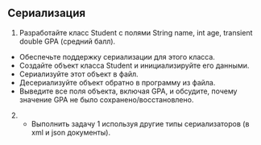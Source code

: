 ## Сериализация
1. Разработайте класс Student с полями String name, int age, transient double GPA (средний балл). 
* Обеспечьте поддержку сериализации для этого класса. 
* Создайте объект класса Student и инициализируйте его данными. 
* Сериализуйте этот объект в файл. 
* Десериализуйте объект обратно в программу из файла. 
* Выведите все поля объекта, включая GPA, и обсудите, почему значение GPA не было сохранено/восстановлено.

2. * Выполнить задачу 1 используя другие типы сериализаторов (в xml и json документы).